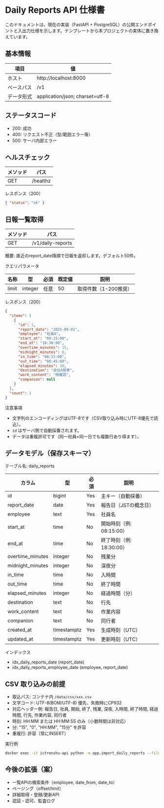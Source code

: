 # Daily Reports API 仕様書

このドキュメントは、現在の実装（FastAPI + PostgreSQL）の公開エンドポイントと入出力仕様を示します。テンプレートから本プロジェクトの実体に置き換えています。

## 基本情報

| 項目 | 値 |
| --- | --- |
| ホスト | http://localhost:8000 |
| ベースパス | /v1 |
| データ形式 | application/json; charset=utf-8 |

## ステータスコード

- 200: 成功
- 400: リクエスト不正（型/範囲エラー等）
- 500: サーバ内部エラー

## ヘルスチェック

| メソッド | パス |
| --- | --- |
| GET | /healthz |

レスポンス（200）
```json
{ "status": "ok" }
```

## 日報一覧取得

| メソッド | パス |
| --- | --- |
| GET | /v1/daily-reports |

概要: 直近のreport_date降順で日報を返却します。デフォルト50件。

クエリパラメータ

| 名称 | 型 | 必須 | 既定値 | 説明 |
| --- | --- | --- | --- | --- |
| limit | integer | 任意 | 50 | 取得件数（1-200推奨） |

レスポンス（200）
```json
{
  "items": [
    {
      "id": 1,
      "report_date": "2025-09-01",
      "employee": "社員A",
      "start_at": "08:15:00",
      "end_at": "18:30:00",
      "overtime_minutes": 15,
      "midnight_minutes": 0,
      "in_time": "08:15:00",
      "out_time": "08:45:00",
      "elapsed_minutes": 30,
      "destination": "会社A発寒",
      "work_content": "残確認",
      "companion": null
    }
  ],
  "count": 1
}
```

注意事項
- 文字列のエンコーディングはUTF-8です（CSV取り込み時にUTF-8優先で読込）。
- `id` はサーバ側で自動採番されます。
- データは重複許可です（同一社員×同一日でも複数行あり得ます）。

## データモデル（保存スキーマ）

テーブル名: daily_reports

| カラム | 型 | 必須 | 説明 |
| --- | --- | --- | --- |
| id | bigint | Yes | 主キー（自動採番） |
| report_date | date | Yes | 報告日（JSTの概念日） |
| employee | text | Yes | 社員名 |
| start_at | time | No | 開始時刻（例: 08:15:00） |
| end_at | time | No | 終了時刻（例: 18:30:00） |
| overtime_minutes | integer | No | 残業分 |
| midnight_minutes | integer | No | 深夜分 |
| in_time | time | No | 入時間 |
| out_time | time | No | 終了時間 |
| elapsed_minutes | integer | No | 経過時間（分） |
| destination | text | No | 行先 |
| work_content | text | No | 作業内容 |
| companion | text | No | 同行者 |
| created_at | timestamptz | Yes | 生成時刻（UTC） |
| updated_at | timestamptz | Yes | 更新時刻（UTC） |

インデックス
- idx_daily_reports_date (report_date)
- idx_daily_reports_employee_date (employee, report_date)

## CSV 取り込みの前提

- 取込パス: コンテナ内 `/data/csv/xxx.csv`
- 文字コード: UTF-8(BOM/UTF-8) 優先、失敗時にCP932
- 対応ヘッダー例: 報告日, 社員, 開始, 終了, 残業, 深夜, 入時間, 終了時間, 経過時間, 行先, 作業内容, 同行者
- 時刻: HH:MM または HH:MM:SS のみ（小数時間は非対応）
- 分: "15", "0", "HH:MM", "15分" を許容
- 重複行: 許容（常にINSERT）

実行例
```bash
docker exec -it ictrenshu-api python -m app.import_daily_reports --file /data/csv/dailyrepot_sample01.csv
```

## 今後の拡張（案）
- 一覧APIの検索条件（employee, date_from, date_to）
- ページング（offset/limit）
- 詳細取得・登録/更新API
- 認証・認可、監査ログ
